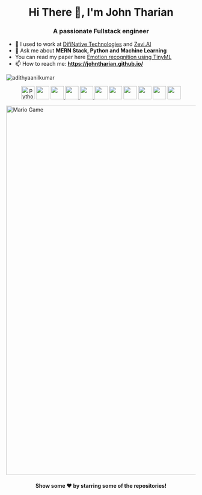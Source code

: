 <h1 align="center"> Hi There 👋, I'm John Tharian</h1>
<h3 align="center">A passionate Fullstack engineer</h3>



- 🔭 I used to work at [DifiNative Technologies](https://difinative.com/) and [Zevi.AI](https://zevi.ai/)
- 💬 Ask me about **MERN Stack, Python and Machine Learning**
-    You can read my paper here [Emotion recognition using TinyML](https://ieeexplore.ieee.org/document/10094330)
- 📫 How to reach me: **https://johntharian.github.io/**


<p align="left"> <img src="https://komarev.com/ghpvc/?username=adithyaanilkumar" alt="adithyaanilkumar" /> </p>



<i class="devicon-react-original colored"></i>
<p align="center">
<a href="#"> <img src="https://cdn.iconscout.com/icon/free/png-64/python-2-226051.png" alt="python" height="35" width="35" /></a>
<a href="#"> <img src="https://www.clipartkey.com/mpngs/m/145-1450071_flask-python-logo-transparent.png" alt="" height="35" width="35" /></a>
<a href="#"><img src="https://cdn.iconscout.com/icon/free/png-64/javascript-1-225993.png" alt="" height="35" width="35" /> </a>
<a href="#"><img src="https://cdn.iconscout.com/icon/free/png-64/css-131-722685.png" alt="" height="35" width="35"  /> </a>
<a href="#"><img src="https://cdn.iconscout.com/icon/free/png-64/html-2752158-2284975.png" alt="" height="35" width="35" /> </a>
<a href="#"> <img src="https://cdn.iconscout.com/icon/free/png-64/typescript-1174965.png" alt="" height="35" width="35" /></a>
<a href="#"><img src="https://cdn.iconscout.com/icon/free/png-64/nodejs-2-226035.png" alt="" height="35" width="35" /></a>
<a href="#"> <img src="https://cdn.iconscout.com/icon/free/png-64/react-4-1175110.png" alt="" height="35" width="35" /></a>
<a href="#"> <img src="https://cdn.iconscout.com/icon/free/png-64/mongodb-5-1175140.png" alt="" height="35" width="35" /></a>
<a href="#"> <img src="https://cdn.iconscout.com/icon/free/png-64/tensor-flow-5379385.png" alt="" height="35" width="35" /></a>
<a href="#"> <img src="https://cdn.iconscout.com/icon/free/png-64/google-cloud-2038785-1721675.png" alt="" height="35" width="35" /></a>
</p>


<img src="https://github.com/TheDudeThatCode/TheDudeThatCode/blob/master/Assets/Mario_Gameplay.gif" alt="Mario Game" width="980">

 <h4 align="center">Show some ❤️ by starring some of the repositories!</h4>
